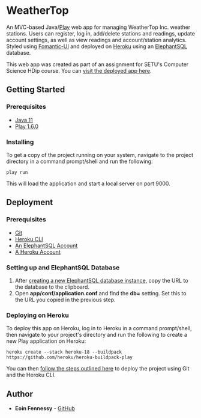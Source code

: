 # WeatherTop

An MVC-based Java/[Play](https://www.playframework.com/) web app for managing WeatherTop Inc. weather stations. 
Users can register, log in, add/delete stations and readings, update account settings, as well as view readings and
account/station analytics. Styled using [Fomantic-UI](https://fomantic-ui.com/) and deployed on 
[Heroku](https://www.heroku.com/) using an [ElephantSQL]() database.

This web app was created as part of an assignment for SETU's Computer Science HDip course. You can [visit the 
deployed app here](https://immense-harbor-44315.herokuapp.com/).

## Getting Started
### Prerequisites
- [Java 11](https://www.oracle.com/java/technologies/downloads/#java11)
- [Play 1.6.0](https://www.playframework.com/releases)

### Installing
To get a copy of the project running on your system, navigate to the project directory in a command prompt/shell and 
run the following:
```
play run
```
This will load the application and start a local server on port 9000.

## Deployment
### Prerequisites
- [Git](https://git-scm.com/book/en/v2/Getting-Started-Installing-Git)
- [Heroku CLI](https://devcenter.heroku.com/articles/heroku-cli)
- [An ElephantSQL Account](https://customer.elephantsql.com/signup)
- [A Heroku Account](https://signup.heroku.com/)

### Setting up and ElephantSQL Database
1. After [creating a new ElephantSQL database instance](https://www.elephantsql.com/docs/index.html), copy the URL to the
database to the clipboard.
2. Open **app/conf/application.conf** and find the **db=** setting. Set this to the URL you copied in the previous step.

### Deploying on Heroku
To deploy this app on Heroku, log in to Heroku in a command prompt/shell, then navigate to your project's directory and
 run the following to create a new Play application on Heroku:
```
heroku create --stack heroku-18 --buildpack https://github.com/heroku/heroku-buildpack-play
```
You can then [follow the steps outlined here](https://devcenter.heroku.com/articles/git#create-a-heroku-remote) to 
deploy the project using Git and the Heroku CLI.

## Author
- **Eoin Fennessy** - [GitHub](https://github.com/eoinfennessy)
